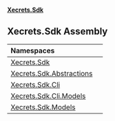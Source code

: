 #### [Xecrets.Sdk](index.md 'index')

## Xecrets.Sdk Assembly

| Namespaces | |
| :--- | :--- |
| [Xecrets.Sdk](Xecrets.Sdk.md 'Xecrets.Sdk') | |
| [Xecrets.Sdk.Abstractions](Xecrets.Sdk.Abstractions.md 'Xecrets.Sdk.Abstractions') | |
| [Xecrets.Sdk.Cli](Xecrets.Sdk.Cli.md 'Xecrets.Sdk.Cli') | |
| [Xecrets.Sdk.Cli.Models](Xecrets.Sdk.Cli.Models.md 'Xecrets.Sdk.Cli.Models') | |
| [Xecrets.Sdk.Models](Xecrets.Sdk.Models.md 'Xecrets.Sdk.Models') | |
